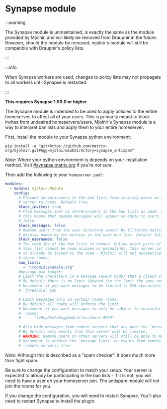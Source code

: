 # Synapse module

:::warning

The Synapse module is unmaintained, is exactly the same as the module
provided by Mjolnir, and will likely be removed from Draupnir
in the future. However, should the module be removed, mjolnir's
module will still be compatible with Draupnir's policy lists.

:::

:::info

When Synapse workers are used, changes to policy lists may not
propagate to all workers until Synapse is restarted.

:::

**This requires Synapse 1.53.0 or higher**

The Synapse module is indended to be used to apply policies to the
entire homeserver, to affect all of your users. This is primarily
meant to block invites from undesired homeservers/users, Mjolnir's
Synapse module is a way to interpret ban lists and apply them to your
entire homeserver.

First, install the module to your Synapse python environment:

```
pip install -e "git+https://github.com/matrix-org/mjolnir.git#egg=mjolnir&subdirectory=synapse_antispam"
```

_Note_: Where your python environment is depends on your installation method. Visit
[#synapse:matrix.org](https://matrix.to/#/#synapse:matrix.org) if you're not sure.

Then add the following to your `homeserver.yaml`:

```yaml
modules:
  - module: mjolnir.Module
    config:
      # Prevent servers/users in the ban lists from inviting users on this
      # server to rooms. Default true.
      block_invites: true
      # Flag messages sent by servers/users in the ban lists as spam. Currently
      # this means that spammy messages will appear as empty to users. Default
      # false.
      block_messages: false
      # Remove users from the user directory search by filtering matrix IDs and
      # display names by the entries in the user ban list. Default false.
      block_usernames: false
      # The room IDs of the ban lists to honour. Unlike other parts of Mjolnir,
      # this list cannot be room aliases or permalinks. This server is expected
      # to already be joined to the room - Mjolnir will not automatically join
      # these rooms.
      ban_lists:
        - "!roomid:example.org"
      #message_max_length:
      # Limit the characters in a message (event body) that a client can send in an event on this server.
      # By default there is no limit (beyond the the limit the spec enforces on event size).
      # Uncomment if you want messages to be limited to 510 characters.
      #  threshold: 510

      # Limit messages only in certain rooms rooms.
      # By default all rooms will enforce the limit.
      # Uncomment if you want messages to only be subject to character limits in certain rooms.
      #  rooms:
      #    - "!vMvyOCeCxHsggkmALd:localhost:9999"

      # Also hide messages from remote servers that are over the `message_limit`.
      # By default only events from this server will be limited.
      # WARNING: Remote users on other servers will still be able to messages over the limit.
      # Uncomment to enforce the `message_limit` on events from remote servers.
      #  remote_servers: true
```

_Note_: Although this is described as a "spam checker", it does much more than fight
spam.

Be sure to change the configuration to match your setup. Your server is expected to
already be participating in the ban lists - if it is not, you will need to have a user
on your homeserver join. The antispam module will not join the rooms for you.

If you change the configuration, you will need to restart Synapse. You'll also need
to restart Synapse to install the plugin.
